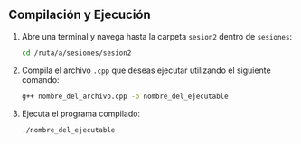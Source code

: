## Compilación y Ejecución

1. Abre una terminal y navega hasta la carpeta `sesion2` dentro de `sesiones`:
   ```bash
   cd /ruta/a/sesiones/sesion2
   ```

2. Compila el archivo `.cpp` que deseas ejecutar utilizando el siguiente comando:
   ```bash
   g++ nombre_del_archivo.cpp -o nombre_del_ejecutable
   ```

3. Ejecuta el programa compilado:
   ```bash
   ./nombre_del_ejecutable
   ```